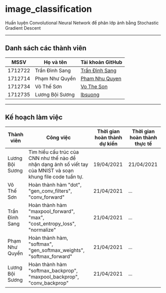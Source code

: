 # image_classification
Huấn luyện Convolutional Neural Network để phân lớp ảnh bằng Stochastic Gradient Descent

---

## Danh sách các thành viên
| MSSV    | Họ và tên       | Tài khoản GitHub                                   |
| ------- | --------------- | -------------------------------------------------- |
| 1712722 | Trần Đình Sang  | [Trần Đình Sang](https://github.com/sangtran211)   |
| 1712714 | Phạm Như Quyền  | [Pham Nhu Quyen](https://github.com/Quyen19991108) |
| 1712734 | Võ Thế Sơn      | [Vo The Son](https://github.com/thesonvo)          |
| 1712735 | Lương Bội Sương | [lbsuong](https://github.com/lbsuong)              |

---

## Kế hoạch làm việc
| Thành viên | Công việc | Thời gian hoàn thành dự kiến | Thời gian hoàn thành thực tế |
| --- | --- | --- | --- |
| Lương Bội Sương | Tìm hiểu cấu trúc của CNN như thế nào để nhận dạng ảnh số viết tay của MNIST và soạn khung file code tuần tự. | 19/04/2021 | 21/04/2021 |
| Võ Thế Sơn | Hoàn thành hàm "dot", "gen_conv_filters", "conv_forward" | 21/04/2021 | ... |
| Trần Đình Sang | Hoàn thành hàm "maxpool_forward", "max", "cost_entropy_loss", "normalize" | 21/04/2021 | ... |
| Phạm Như Quyền | Hoàn thành hàm, "softmax", "gen_softmax_weights", "softmax_forward" | 21/04/2021 | ... |
| Lương Bội Sương | Hoàn thành hàm "softmax_backprop", "maxpool_backprop", "conv_backprop" | 21/04/2021 | ... |